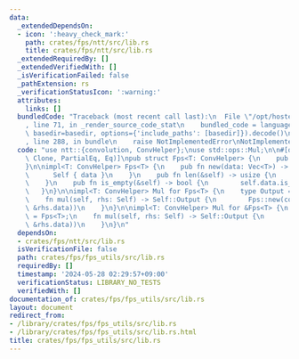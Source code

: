 ```yaml
---
data:
  _extendedDependsOn:
  - icon: ':heavy_check_mark:'
    path: crates/fps/ntt/src/lib.rs
    title: crates/fps/ntt/src/lib.rs
  _extendedRequiredBy: []
  _extendedVerifiedWith: []
  _isVerificationFailed: false
  _pathExtension: rs
  _verificationStatusIcon: ':warning:'
  attributes:
    links: []
  bundledCode: "Traceback (most recent call last):\n  File \"/opt/hostedtoolcache/Python/3.10.14/x64/lib/python3.10/site-packages/onlinejudge_verify/documentation/build.py\"\
    , line 71, in _render_source_code_stat\n    bundled_code = language.bundle(stat.path,\
    \ basedir=basedir, options={'include_paths': [basedir]}).decode()\n  File \"/opt/hostedtoolcache/Python/3.10.14/x64/lib/python3.10/site-packages/onlinejudge_verify/languages/rust.py\"\
    , line 288, in bundle\n    raise NotImplementedError\nNotImplementedError\n"
  code: "use ntt::{convolution, ConvHelper};\nuse std::ops::Mul;\n\n#[derive(Debug,\
    \ Clone, PartialEq, Eq)]\npub struct Fps<T: ConvHelper> {\n    pub data: Vec<T>,\n\
    }\n\nimpl<T: ConvHelper> Fps<T> {\n    pub fn new(data: Vec<T>) -> Self {\n  \
    \      Self { data }\n    }\n    pub fn len(&self) -> usize {\n        self.data.len()\n\
    \    }\n    pub fn is_empty(&self) -> bool {\n        self.data.is_empty()\n \
    \   }\n}\n\nimpl<T: ConvHelper> Mul for Fps<T> {\n    type Output = Fps<T>;\n\
    \    fn mul(self, rhs: Self) -> Self::Output {\n        Fps::new(convolution(&self.data,\
    \ &rhs.data))\n    }\n}\n\nimpl<T: ConvHelper> Mul for &Fps<T> {\n    type Output\
    \ = Fps<T>;\n    fn mul(self, rhs: Self) -> Self::Output {\n        Fps::new(convolution(&self.data,\
    \ &rhs.data))\n    }\n}\n"
  dependsOn:
  - crates/fps/ntt/src/lib.rs
  isVerificationFile: false
  path: crates/fps/fps_utils/src/lib.rs
  requiredBy: []
  timestamp: '2024-05-28 02:29:57+09:00'
  verificationStatus: LIBRARY_NO_TESTS
  verifiedWith: []
documentation_of: crates/fps/fps_utils/src/lib.rs
layout: document
redirect_from:
- /library/crates/fps/fps_utils/src/lib.rs
- /library/crates/fps/fps_utils/src/lib.rs.html
title: crates/fps/fps_utils/src/lib.rs
---
```


